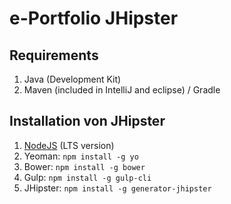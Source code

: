 # e-Portfolio JHipster

## Requirements
1. Java (Development Kit)
2. Maven (included in IntelliJ and eclipse) / Gradle

## Installation von JHipster
1. [NodeJS](https://nodejs.org/en/) (LTS version)
2. Yeoman: ```npm install -g yo```
2. Bower: ```npm install -g bower```
3. Gulp: ```npm install -g gulp-cli```
4. JHipster: ```npm install -g generator-jhipster```
